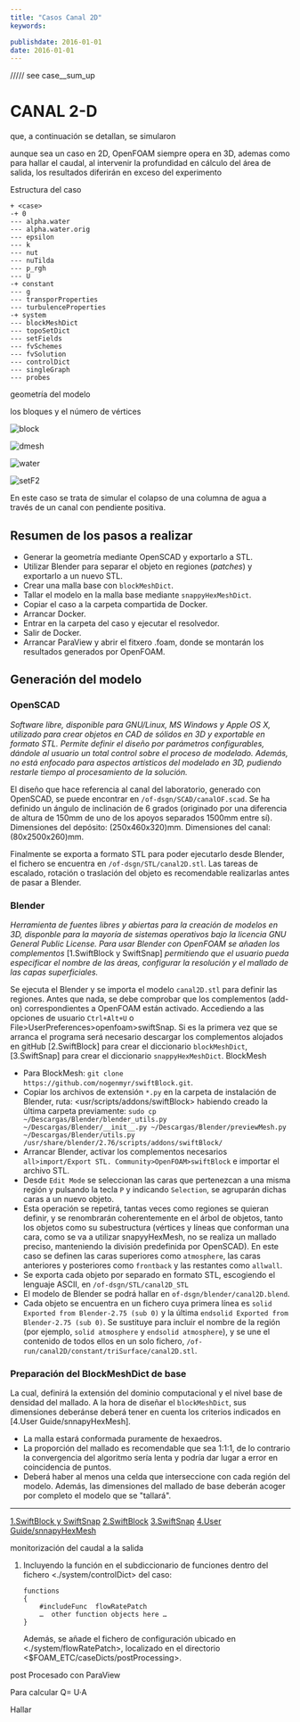 ```yaml
---
title: "Casos Canal 2D"
keywords: 

publishdate: 2016-01-01
date: 2016-01-01
---
```


///// see case__sum_up

CANAL 2-D
===

 que, a continuación se detallan, se simularon

aunque sea un caso en 2D, OpenFOAM siempre opera en 3D, ademas como para hallar el caudal, al intervenir la profundidad en cálculo del área de salida, los resultados diferirán en exceso del experimento 

Estructura del caso 

```
+ <case>
-+ 0
--- alpha.water
--- alpha.water.orig
--- epsilon
--- k
--- nut
--- nuTilda
--- p_rgh
--- U
-+ constant
--- g
--- transporProperties
--- turbulenceProperties
-+ system
--- blockMeshDict
--- topoSetDict
--- setFields
--- fvSchemes
--- fvSolution
--- controlDict
--- singleGraph
--- probes
```



geometría del modelo

los bloques y el número de vértices

![block](../../../../../../Documentos/OWCESOF/cfd/wkp/CASECANAL/CANALspt/CANAL2D/18-owc-D19d12/block.png)







![dmesh](../../../../../../Documentos/OWCESOF/cfd/wkp/CASECANAL/CANALspt/CANAL2D/19-owc-D19d12-z19/mesh-front.png)



![water](../../../../../../Documentos/OWCESOF/cfd/wkp/CASECANAL/CANALspt/CANAL2D/19-owc-D19d12-z19/water.png)

![setF2](../../../../../../Documentos/OWCESOF/cfd/wkp/CASECANAL/CANALspt/CANAL2D/19-owc-D19d12-z19/setF2.png)

En este caso se trata de simular el colapso de una columna de agua a través de un canal con pendiente positiva.

Resumen de los pasos a realizar
---

- Generar la geometría mediante OpenSCAD y exportarlo a STL.
- Utilizar Blender para separar el objeto en regiones (*patches*) y exportarlo a un nuevo STL.
- Crear una malla base con `blockMeshDict`.
- Tallar el modelo en la malla base mediante `snappyHexMeshDict`.
- Copiar el caso a la carpeta compartida de Docker.
- Arrancar Docker.
- Entrar en la carpeta del caso y ejecutar el resolvedor.
- Salir de Docker.
- Arrancar ParaView y abrir el fitxero .foam, donde se montarán los resultados generados por OpenFOAM.



Generación del modelo
---

### OpenSCAD

*Software libre, disponible para GNU/Linux, MS Windows y Apple OS X, utilizado para crear objetos en CAD de sólidos en 3D y exportable en formato STL. Permite definir el diseño por parámetros configurables, dándole al usuario un total control sobre el proceso de modelado. Además, no está enfocado para aspectos artísticos del modelado en 3D, pudiendo restarle tiempo al procesamiento de la solución.*

El diseño que hace referencia al canal del laboratorio, generado con OpenSCAD, se puede encontrar en `/of-dsgn/SCAD/canalOF.scad`. Se ha definido un ángulo de inclinación de 6 grados (originado por una diferencia de altura de 150mm de uno de los apoyos separados 1500mm entre sí).
Dimensiones del depósito: (250x460x320)mm.
Dimensiones del canal: (80x2500x260)mm.

Finalmente se exporta a formato STL para poder ejecutarlo desde Blender, el fichero se encuentra en `/of-dsgn/STL/canal2D.stl`. Las tareas de escalado, rotación o traslación del objeto es recomendable realizarlas antes de pasar a Blender.

### Blender

*Herramienta de fuentes libres y abiertas para la creación de modelos en 3D, disponble para la mayoría de sistemas operativos bajo la licencia GNU General Public License. Para usar Blender con OpenFOAM se añaden los complementos* [1.SwiftBlock y SwiftSnap] *permitiendo que el usuario pueda especificar el nombre de las áreas, configurar la resolución y el mallado de las capas superficiales.*

Se ejecuta el Blender y se importa el modelo `canal2D.stl` para definir las regiones. Antes que nada, se debe comprobar que los complementos (add-on) correspondientes a OpenFOAM están activado. Accediendo a las opciones de usuario `Ctrl+Alt+U` o File>UserPreferences>openfoam>swiftSnap. 
Si es la primera vez que se arranca el programa será necesario descargar los complementos alojados en gitHub [2.SwiftBlock] para crear el diccionario `blockMeshDict`, [3.SwiftSnap] para crear el diccionario `snappyHexMeshDict`. 
BlockMesh

- Para BlockMesh: `git clone https://github.com/nogenmyr/swiftBlock.git`.
- Copiar los archivos de extensión `*.py` en la carpeta de instalación de Blender, ruta:  <usr/scripts/addons/swiftBlock> habiendo creado la última carpeta previamente: `sudo cp ~/Descargas/Blender/blender_utils.py ~/Descargas/Blender/__init__.py ~/Descargas/Blender/previewMesh.py ~/Descargas/Blender/utils.py /usr/share/blender/2.76/scripts/addons/swiftBlock/`
- Arrancar Blender, activar los complementos necesarios `all>import/Export STL. Community>OpenFOAM>swiftBlock` e importar el archivo STL.
- Desde `Edit Mode` se seleccionan las caras que pertenezcan a una misma región y pulsando la tecla `P` y indicando `Selection`, se agruparán dichas caras a un nuevo objeto.
- Esta operación se repetirá, tantas veces como regiones se quieran definir, y se renombrarán coherentemente en el árbol de objetos, tanto los objetos como su subestructura (vértices y líneas que conforman una cara, como se va a utilizar snapyyHexMesh, no se realiza un mallado preciso, manteniendo la división predefinida por OpenSCAD). En este caso se definen las caras superiores como `atmosphere`, las caras anteriores y posteriores como `frontback` y las restantes como `allwall`.
- Se exporta cada objeto por separado en formato STL, escogiendo el lenguaje ASCII, en `/of-dsgn/STL/canal2D_STL`
- El modelo de Blender se podrá hallar en `of-dsgn/blender/canal2D.blend`.
- Cada objeto se encuentra en un fichero cuya primera línea es `solid Exported from Blender-2.75 (sub 0)` y la última `endsolid Exported from Blender-2.75 (sub 0)`. Se sustituye para incluir el nombre de la región (por ejemplo, `solid atmosphere` y `endsolid atmosphere`), y se une el contenido de todos ellos en un solo fichero, `/of-run/canal2D/constant/triSurface/canal2D.stl`.

### Preparación del BlockMeshDict de base

La cual, definirá la extensión del dominio computacional y el nivel base de densidad del mallado. A la hora de diseñar el `blockMeshDict`, sus dimensiones deberánse deberá tener en cuenta los criterios indicados en [4.User Guide/snnapyHexMesh].

- La malla estará conformada puramente de hexaedros.
- La proporción del mallado es recomendable que sea 1:1:1, de lo contrario la convergencia del algoritmo sería lenta y podría dar lugar a error en coincidencia de puntos.
- Deberá haber al menos una celda que interseccione con cada región del modelo. Además, las dimensiones del mallado de base deberán acoger por completo el modelo que se "tallará".

------

[1.SwiftBlock y SwiftSnap](https://openfoamwiki.net/index.php/Blender)
[2.SwiftBlock](https://openfoamwiki.net/index.php/Contrib/SwiftBlock)
[3.SwiftSnap](https://openfoamwiki.net/index.php/Contrib/SwiftSnap)
[4.User Guide/snnapyHexMesh](http://cfd.direct/openfoam/user-guide/snappyHexMesh/#x26-1540005.4.2)



monitorización del caudal a la salida

1. Incluyendo la función en el subdiccionario de funciones dentro del fichero <./system/controlDict> del caso:

   ```
   functions
   {
       #includeFunc  flowRatePatch
       …  other function objects here … 
   } 
   ```

   Además, se añade el fichero de configuración ubicado en <./system/flowRatePatch>, localizado en el directorio <$FOAM_ETC/caseDicts/postProcessing>.




post Procesado con ParaView

Para calcular Q= U·A

Hallar 